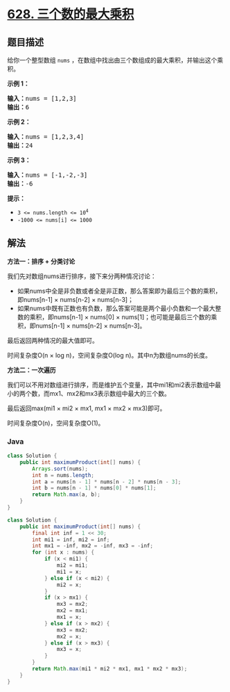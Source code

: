 # [628. 三个数的最大乘积](https://leetcode.cn/problems/maximum-product-of-three-numbers)

## 题目描述

<p>给你一个整型数组 <code>nums</code> ，在数组中找出由三个数组成的最大乘积，并输出这个乘积。</p>



<p><strong>示例 1：</strong></p>

<pre>
<strong>输入：</strong>nums = [1,2,3]
<strong>输出：</strong>6
</pre>

<p><strong>示例 2：</strong></p>

<pre>
<strong>输入：</strong>nums = [1,2,3,4]
<strong>输出：</strong>24
</pre>

<p><strong>示例 3：</strong></p>

<pre>
<strong>输入：</strong>nums = [-1,-2,-3]
<strong>输出：</strong>-6
</pre>



<p><strong>提示：</strong></p>

<ul>
	<li><code>3 <= nums.length <= 10<sup>4</sup></code></li>
	<li><code>-1000 <= nums[i] <= 1000</code></li>
</ul>

## 解法

**方法一：排序 + 分类讨论**

我们先对数组nums进行排序，接下来分两种情况讨论：

-   如果nums中全是非负数或者全是非正数，那么答案即为最后三个数的乘积，即nums[n-1] × nums[n-2] × nums[n-3]；
-   如果nums中既有正数也有负数，那么答案可能是两个最小负数和一个最大整数的乘积，即nums[n-1] × nums[0] × nums[1]；也可能是最后三个数的乘积，即nums[n-1] × nums[n-2] × nums[n-3]。

最后返回两种情况的最大值即可。

时间复杂度O(n × log n)，空间复杂度O(log n)。其中n为数组nums的长度。

**方法二：一次遍历**

我们可以不用对数组进行排序，而是维护五个变量，其中mi1和mi2表示数组中最小的两个数，而mx1、mx2和mx3表示数组中最大的三个数。

最后返回max(mi1 × mi2 × mx1, mx1 × mx2 × mx3)即可。

时间复杂度O(n)，空间复杂度O(1)。

### **Java**

```java
class Solution {
    public int maximumProduct(int[] nums) {
        Arrays.sort(nums);
        int n = nums.length;
        int a = nums[n - 1] * nums[n - 2] * nums[n - 3];
        int b = nums[n - 1] * nums[0] * nums[1];
        return Math.max(a, b);
    }
}
```

```java
class Solution {
    public int maximumProduct(int[] nums) {
        final int inf = 1 << 30;
        int mi1 = inf, mi2 = inf;
        int mx1 = -inf, mx2 = -inf, mx3 = -inf;
        for (int x : nums) {
            if (x < mi1) {
                mi2 = mi1;
                mi1 = x;
            } else if (x < mi2) {
                mi2 = x;
            }
            if (x > mx1) {
                mx3 = mx2;
                mx2 = mx1;
                mx1 = x;
            } else if (x > mx2) {
                mx3 = mx2;
                mx2 = x;
            } else if (x > mx3) {
                mx3 = x;
            }
        }
        return Math.max(mi1 * mi2 * mx1, mx1 * mx2 * mx3);
    }
}
```
